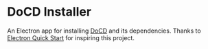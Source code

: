 # DoCD Installer

An Electron app for installing [DoCD](https://github.com/shounakdatta/DoCD) and its dependencies. Thanks to [Electron Quick Start](https://github.com/electron/electron-quick-start) for inspiring this project.
